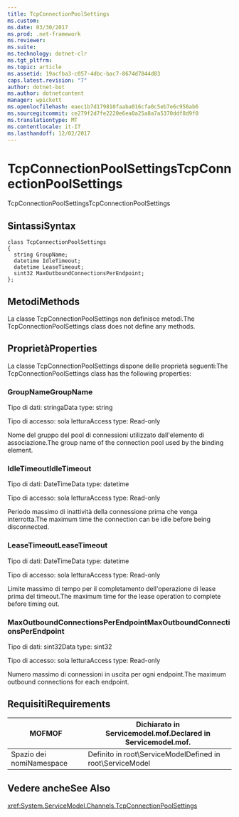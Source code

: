 ```yaml
---
title: TcpConnectionPoolSettings
ms.custom: 
ms.date: 03/30/2017
ms.prod: .net-framework
ms.reviewer: 
ms.suite: 
ms.technology: dotnet-clr
ms.tgt_pltfrm: 
ms.topic: article
ms.assetid: 19acfba3-c057-4dbc-bac7-8674d7844d83
caps.latest.revision: "7"
author: dotnet-bot
ms.author: dotnetcontent
manager: wpickett
ms.openlocfilehash: eaec1b7d179810faaba016cfa0c5eb7e6c950ab6
ms.sourcegitcommit: ce279f2d7fe2220e6ea0a25a8a7a5370ddf8d9f0
ms.translationtype: MT
ms.contentlocale: it-IT
ms.lasthandoff: 12/02/2017
---
```

# <a name="tcpconnectionpoolsettings"></a><span data-ttu-id="56b0b-102">TcpConnectionPoolSettings</span><span class="sxs-lookup"><span data-stu-id="56b0b-102">TcpConnectionPoolSettings</span></span>
<span data-ttu-id="56b0b-103">TcpConnectionPoolSettings</span><span class="sxs-lookup"><span data-stu-id="56b0b-103">TcpConnectionPoolSettings</span></span>  
  
## <a name="syntax"></a><span data-ttu-id="56b0b-104">Sintassi</span><span class="sxs-lookup"><span data-stu-id="56b0b-104">Syntax</span></span>  
  
```  
class TcpConnectionPoolSettings  
{  
  string GroupName;  
  datetime IdleTimeout;  
  datetime LeaseTimeout;  
  sint32 MaxOutboundConnectionsPerEndpoint;  
};  
```  
  
## <a name="methods"></a><span data-ttu-id="56b0b-105">Metodi</span><span class="sxs-lookup"><span data-stu-id="56b0b-105">Methods</span></span>  
 <span data-ttu-id="56b0b-106">La classe TcpConnectionPoolSettings non definisce metodi.</span><span class="sxs-lookup"><span data-stu-id="56b0b-106">The TcpConnectionPoolSettings class does not define any methods.</span></span>  
  
## <a name="properties"></a><span data-ttu-id="56b0b-107">Proprietà</span><span class="sxs-lookup"><span data-stu-id="56b0b-107">Properties</span></span>  
 <span data-ttu-id="56b0b-108">La classe TcpConnectionPoolSettings dispone delle proprietà seguenti:</span><span class="sxs-lookup"><span data-stu-id="56b0b-108">The TcpConnectionPoolSettings class has the following properties:</span></span>  
  
### <a name="groupname"></a><span data-ttu-id="56b0b-109">GroupName</span><span class="sxs-lookup"><span data-stu-id="56b0b-109">GroupName</span></span>  
 <span data-ttu-id="56b0b-110">Tipo di dati: stringa</span><span class="sxs-lookup"><span data-stu-id="56b0b-110">Data type: string</span></span>  
  
 <span data-ttu-id="56b0b-111">Tipo di accesso: sola lettura</span><span class="sxs-lookup"><span data-stu-id="56b0b-111">Access type: Read-only</span></span>  
  
 <span data-ttu-id="56b0b-112">Nome del gruppo del pool di connessioni utilizzato dall'elemento di associazione.</span><span class="sxs-lookup"><span data-stu-id="56b0b-112">The group name of the connection pool used by the binding element.</span></span>  
  
### <a name="idletimeout"></a><span data-ttu-id="56b0b-113">IdleTimeout</span><span class="sxs-lookup"><span data-stu-id="56b0b-113">IdleTimeout</span></span>  
 <span data-ttu-id="56b0b-114">Tipo di dati: DateTime</span><span class="sxs-lookup"><span data-stu-id="56b0b-114">Data type: datetime</span></span>  
  
 <span data-ttu-id="56b0b-115">Tipo di accesso: sola lettura</span><span class="sxs-lookup"><span data-stu-id="56b0b-115">Access type: Read-only</span></span>  
  
 <span data-ttu-id="56b0b-116">Periodo massimo di inattività della connessione prima che venga interrotta.</span><span class="sxs-lookup"><span data-stu-id="56b0b-116">The maximum time the connection can be idle before being disconnected.</span></span>  
  
### <a name="leasetimeout"></a><span data-ttu-id="56b0b-117">LeaseTimeout</span><span class="sxs-lookup"><span data-stu-id="56b0b-117">LeaseTimeout</span></span>  
 <span data-ttu-id="56b0b-118">Tipo di dati: DateTime</span><span class="sxs-lookup"><span data-stu-id="56b0b-118">Data type: datetime</span></span>  
  
 <span data-ttu-id="56b0b-119">Tipo di accesso: sola lettura</span><span class="sxs-lookup"><span data-stu-id="56b0b-119">Access type: Read-only</span></span>  
  
 <span data-ttu-id="56b0b-120">Limite massimo di tempo per il completamento dell'operazione di lease prima del timeout.</span><span class="sxs-lookup"><span data-stu-id="56b0b-120">The maximum time for the lease operation to complete before timing out.</span></span>  
  
### <a name="maxoutboundconnectionsperendpoint"></a><span data-ttu-id="56b0b-121">MaxOutboundConnectionsPerEndpoint</span><span class="sxs-lookup"><span data-stu-id="56b0b-121">MaxOutboundConnectionsPerEndpoint</span></span>  
 <span data-ttu-id="56b0b-122">Tipo di dati: sint32</span><span class="sxs-lookup"><span data-stu-id="56b0b-122">Data type: sint32</span></span>  
  
 <span data-ttu-id="56b0b-123">Tipo di accesso: sola lettura</span><span class="sxs-lookup"><span data-stu-id="56b0b-123">Access type: Read-only</span></span>  
  
 <span data-ttu-id="56b0b-124">Numero massimo di connessioni in uscita per ogni endpoint.</span><span class="sxs-lookup"><span data-stu-id="56b0b-124">The maximum outbound connections for each endpoint.</span></span>  
  
## <a name="requirements"></a><span data-ttu-id="56b0b-125">Requisiti</span><span class="sxs-lookup"><span data-stu-id="56b0b-125">Requirements</span></span>  
  
|<span data-ttu-id="56b0b-126">MOF</span><span class="sxs-lookup"><span data-stu-id="56b0b-126">MOF</span></span>|<span data-ttu-id="56b0b-127">Dichiarato in Servicemodel.mof.</span><span class="sxs-lookup"><span data-stu-id="56b0b-127">Declared in Servicemodel.mof.</span></span>|  
|---------|-----------------------------------|  
|<span data-ttu-id="56b0b-128">Spazio dei nomi</span><span class="sxs-lookup"><span data-stu-id="56b0b-128">Namespace</span></span>|<span data-ttu-id="56b0b-129">Definito in root\ServiceModel</span><span class="sxs-lookup"><span data-stu-id="56b0b-129">Defined in root\ServiceModel</span></span>|  
  
## <a name="see-also"></a><span data-ttu-id="56b0b-130">Vedere anche</span><span class="sxs-lookup"><span data-stu-id="56b0b-130">See Also</span></span>  
 <xref:System.ServiceModel.Channels.TcpConnectionPoolSettings>
